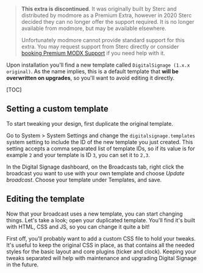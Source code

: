 > **This extra is discontinued**. It was originally built by Sterc and distributed by modmore as a Premium Extra, however in 2020 Sterc decided they can no longer offer the support required. It is no longer available from modmore, but may be available elsewhere.
>
> Unfortunately modmore cannot provide standard support for this extra. You may request support from Sterc directly or consider [booking Premium MODX Support](https://modmore.com/premium-modx-support/) if you need help with it.

Upon installation you'll find a new template called `DigitalSignage (1.x.x original)`. As the name implies, this is a default template that **will be overwritten on upgrades**, so you'll want to avoid editing it directly.

[TOC]

## Setting a custom template

To start tweaking your design, first duplicate the original template.

Go to System > System Settings and change the `digitalsignage.templates` system setting to include the ID of the new template you just created. This setting accepts a comma separated list of template IDs, so if its value is for example `2` and your template is ID `3`, you can set it to `2,3`.

In the Digital Signage dashboard, on the Broadcasts tab, right click the broadcast you want to use with your own template and choose _Update broadcast_. Choose your template under Templates, and save.

## Editing the template

Now that your broadcast uses a new template, you can start changing things. Let's take a look; open your duplicated template. You'll find it's built with HTML, CSS and JS, so you can change it quite a bit!

First off, you'll probably want to add a custom CSS file to hold your tweaks. It's useful to keep the original CSS in place, as that contains all the needed styles for the basic layout and core plugins (ticker and clock). Keeping your tweaks separated will help with maintenance and upgrading Digital Signage in the future.

